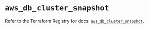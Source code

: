# `aws_db_cluster_snapshot`

Refer to the Terraform Registry for docs: [`aws_db_cluster_snapshot`](https://registry.terraform.io/providers/hashicorp/aws/6.14.0/docs/resources/db_cluster_snapshot).
